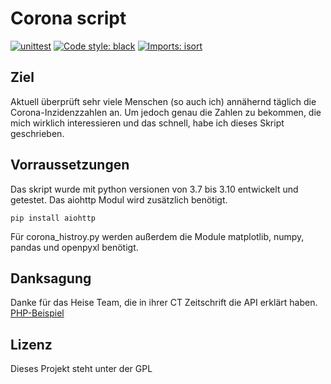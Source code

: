 # Corona script

[![unittest](https://github.com/Omega1902/corona/actions/workflows/python-unittest.yml/badge.svg?branch=main)](https://github.com/Omega1902/corona/actions/workflows/python-unittest.yml)
[![Code style: black](https://img.shields.io/badge/code%20style-black-000000.svg)](https://github.com/psf/black)
[![Imports: isort](https://img.shields.io/badge/%20imports-isort-%231674b1?style=flat&labelColor=ef8336)](https://pycqa.github.io/isort/)

## Ziel

Aktuell überprüft sehr viele Menschen (so auch ich) annähernd täglich die Corona-Inzidenzzahlen an. Um jedoch genau die Zahlen zu bekommen, die mich wirklich interessieren und das schnell, habe ich dieses Skript geschrieben.

## Vorraussetzungen

Das skript wurde mit python versionen von 3.7 bis 3.10 entwickelt und getestet. Das aiohttp Modul wird zusätzlich benötigt.

```pip install aiohttp```

Für corona_histroy.py werden außerdem die Module matplotlib, numpy, pandas und openpyxl benötigt.

## Danksagung

Danke für das Heise Team, die in ihrer CT Zeitschrift die API erklärt haben. [PHP-Beispiel](http://ct.de/yw1c)

## Lizenz

Dieses Projekt steht unter der GPL
